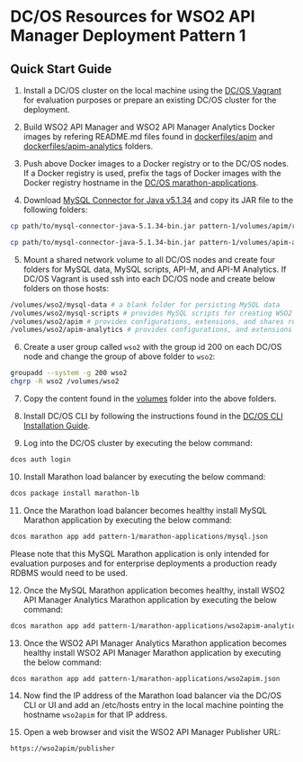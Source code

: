 # DC/OS Resources for WSO2 API Manager Deployment Pattern 1

## Quick Start Guide

1. Install a DC/OS cluster on the local machine using the [DC/OS Vagrant](https://github.com/dcos/dcos-vagrant) 
for evaluation purposes or prepare an existing DC/OS cluster for the deployment.

2. Build WSO2 API Manager and WSO2 API Manager Analytics Docker images by 
refering README.md files found in [dockerfiles/apim](../dockerfiles/apim) 
and [dockerfiles/apim-analytics](../dockerfiles/apim-analytics) folders.

3. Push above Docker images to a Docker registry or to the DC/OS nodes. If 
a Docker registry is used, prefix the tags of Docker images with the Docker 
registry hostname in the [DC/OS marathon-applications](marathon-applications/).

4. Download [MySQL Connector for Java v5.1.34](https://downloads.mysql.com/archives/c-j/) 
and copy its JAR file to the following folders:

````bash
cp path/to/mysql-connector-java-5.1.34-bin.jar pattern-1/volumes/apim/repository/components/lib/mysql-connector-java-5.1.34-bin.jar

cp path/to/mysql-connector-java-5.1.34-bin.jar pattern-1/volumes/apim-analytics/repository/components/lib/mysql-connector-java-5.1.34-bin.jar
````

5. Mount a shared network volume to all DC/OS nodes and create four folders 
for MySQL data, MySQL scripts, API-M, and API-M Analytics. If DC/OS Vagrant is used ssh 
into each DC/OS node and create below folders on those hosts:

````bash
/volumes/wso2/mysql-data # a blank folder for persisting MySQL data
/volumes/wso2/mysql-scripts # provides MySQL scripts for creating WSO2 API-M and API-M Analytics databases
/volumes/wso2/apim # provides configurations, extensions, and shares runtime artifacts of the API-M containers
/volumes/wso2/apim-analytics # provides configurations, and extensions to the API-M Analytics containers
````

6. Create a user group called ```wso2``` with the group id 200 on each DC/OS node 
and change the group of above folder to ```wso2```:

````bash
groupadd --system -g 200 wso2
chgrp -R wso2 /volumes/wso2
````

7. Copy the content found in the [volumes](volumes/) folder into the above folders.

8. Install DC/OS CLI by following the instructions found in the 
[DC/OS CLI Installation Guide](https://docs.mesosphere.com/1.10/cli/install/).

9. Log into the DC/OS cluster by executing the below command:

````bash
dcos auth login
````

10. Install Marathon load balancer by executing the below command:

````bash
dcos package install marathon-lb
````

11. Once the Marathon load balancer becomes healthy install MySQL Marathon
application by executing the below command:

````bash
dcos marathon app add pattern-1/marathon-applications/mysql.json
````

Please note that this MySQL Marathon application is only intended for 
evaluation purposes and for enterprise deployments a production ready 
RDBMS would need to be used.

12. Once the MySQL Marathon application becomes healthy, install WSO2 
API Manager Analytics Marathon application by executing the below command:

````bash
dcos marathon app add pattern-1/marathon-applications/wso2apim-analytics.json
````

13. Once the WSO2 API Manager Analytics Marathon application becomes 
healthy install WSO2 API Manager Marathon application by executing 
the below command:

````bash
dcos marathon app add pattern-1/marathon-applications/wso2apim.json
````

14. Now find the IP address of the Marathon load balancer via the DC/OS 
CLI or UI and add an /etc/hosts entry in the local machine pointing the 
hostname ```wso2apim``` for that IP address.

15. Open a web browser and visit the WSO2 API Manager Publisher URL:

````bash
https://wso2apim/publisher
````